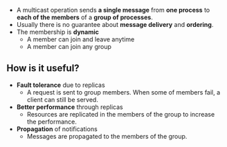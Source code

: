 - A multicast operation sends **a single message** from **one process** to **each of the members** of a **group of processes**.
- Usually there is no guarantee about **message delivery** and **ordering**.
- The membership is **dynamic**
	- A member can join and leave anytime
	- A member can join any group
## How is it useful?
- **Fault tolerance** due to replicas
	- A request is sent to group members. When some of members fail, a client can still be served.
- **Better performance** through replicas
	- Resources are replicated in the members of the group to increase the performance.
- **Propagation** of notifications
	- Messages are propagated to the members of the group.